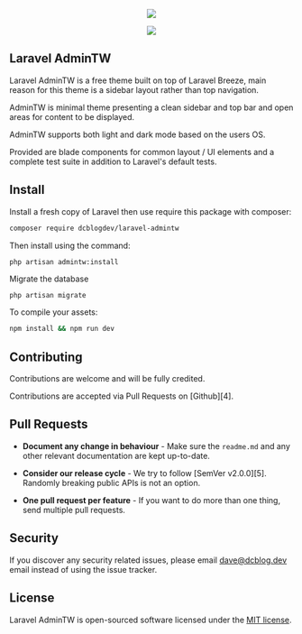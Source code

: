 <p align="center"><img src="https://raw.githubusercontent.com/dcblogdev/laravel-admintw/main/images/edit-user.png"></p>
<p align="center"><img src="https://raw.githubusercontent.com/dcblogdev/laravel-admintw/main/images/login.png"></p>

## Laravel AdminTW

Laravel AdminTW is a free theme built on top of Laravel Breeze, main reason for this theme is a sidebar layout rather than top navigation.

AdminTW is minimal theme presenting a clean sidebar and top bar and open areas for content to be displayed.

AdminTW supports both light and dark mode based on the users OS.

Provided are blade components for common layout / UI elements and a complete test suite in addition to Laravel's default tests.

## Install

Install a fresh copy of Laravel then use require this package with composer:

```bash
composer require dcblogdev/laravel-admintw
```
Then install using the command:

```bash
php artisan admintw:install
```

Migrate the database

```
php artisan migrate
```

To compile your assets:

```bash
npm install && npm run dev
```

## Contributing

Contributions are welcome and will be fully credited.

Contributions are accepted via Pull Requests on [Github][4].

## Pull Requests

- **Document any change in behaviour** - Make sure the `readme.md` and any other relevant documentation are kept up-to-date.

- **Consider our release cycle** - We try to follow [SemVer v2.0.0][5]. Randomly breaking public APIs is not an option.

- **One pull request per feature** - If you want to do more than one thing, send multiple pull requests.

## Security

If you discover any security related issues, please email dave@dcblog.dev email instead of using the issue tracker.

## License

Laravel AdminTW is open-sourced software licensed under the [MIT license](https://opensource.org/licenses/MIT).